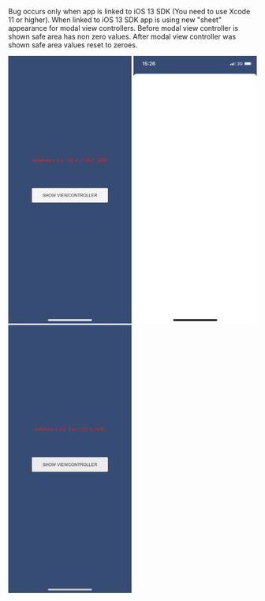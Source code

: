 Bug occurs only when app is linked to iOS 13 SDK (You need to use Xcode 11 or higher).
When linked to iOS 13 SDK app is using new "sheet" appearance for modal view controllers.
Before modal view controller is shown safe area has non zero values.
After modal view controller was shown safe area values reset to zeroes.

<img src="https://raw.githubusercontent.com/stopiccot/unity-ios13-safe-area-bug/master/Screenshots/1.png" width="250" />  <img src="https://raw.githubusercontent.com/stopiccot/unity-ios13-safe-area-bug/master/Screenshots/2.png" width="250" />  <img src="https://raw.githubusercontent.com/stopiccot/unity-ios13-safe-area-bug/master/Screenshots/3.png" width="250" />
